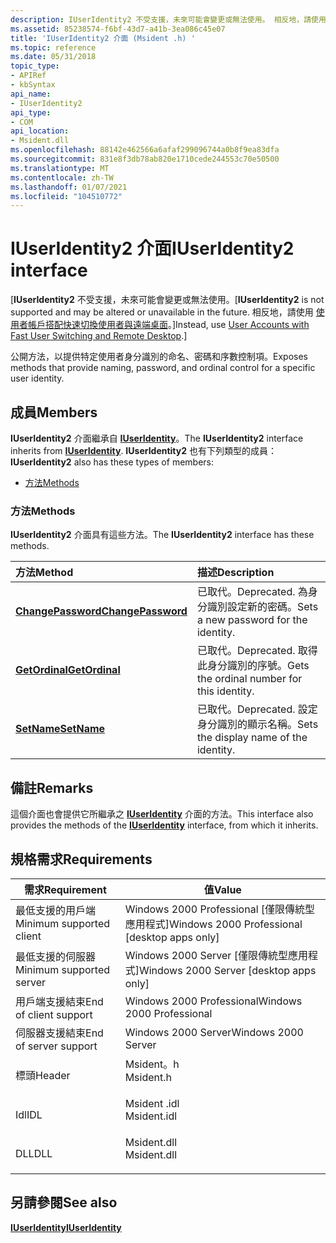 ```yaml
---
description: IUserIdentity2 不受支援，未來可能會變更或無法使用。 相反地，請使用使用者帳戶搭配快速切換使用者與遠端桌面。
ms.assetid: 85238574-f6bf-43d7-a41b-3ea086c45e07
title: 'IUserIdentity2 介面 (Msident .h) '
ms.topic: reference
ms.date: 05/31/2018
topic_type:
- APIRef
- kbSyntax
api_name:
- IUserIdentity2
api_type:
- COM
api_location:
- Msident.dll
ms.openlocfilehash: 88142e462566a6afaf299096744a0b8f9ea83dfa
ms.sourcegitcommit: 831e8f3db78ab820e1710cede244553c70e50500
ms.translationtype: MT
ms.contentlocale: zh-TW
ms.lasthandoff: 01/07/2021
ms.locfileid: "104510772"
---
```

# <a name="iuseridentity2-interface"></a><span data-ttu-id="be32a-104">IUserIdentity2 介面</span><span class="sxs-lookup"><span data-stu-id="be32a-104">IUserIdentity2 interface</span></span>

<span data-ttu-id="be32a-105">\[**IUserIdentity2** 不受支援，未來可能會變更或無法使用。</span><span class="sxs-lookup"><span data-stu-id="be32a-105">\[**IUserIdentity2** is not supported and may be altered or unavailable in the future.</span></span> <span data-ttu-id="be32a-106">相反地，請使用 [使用者帳戶搭配快速切換使用者與遠端桌面](fastuserswitching.md)。\]</span><span class="sxs-lookup"><span data-stu-id="be32a-106">Instead, use [User Accounts with Fast User Switching and Remote Desktop](fastuserswitching.md).\]</span></span>

<span data-ttu-id="be32a-107">公開方法，以提供特定使用者身分識別的命名、密碼和序數控制項。</span><span class="sxs-lookup"><span data-stu-id="be32a-107">Exposes methods that provide naming, password, and ordinal control for a specific user identity.</span></span>

## <a name="members"></a><span data-ttu-id="be32a-108">成員</span><span class="sxs-lookup"><span data-stu-id="be32a-108">Members</span></span>

<span data-ttu-id="be32a-109">**IUserIdentity2** 介面繼承自 [**IUserIdentity**](iuseridentity.md)。</span><span class="sxs-lookup"><span data-stu-id="be32a-109">The **IUserIdentity2** interface inherits from [**IUserIdentity**](iuseridentity.md).</span></span> <span data-ttu-id="be32a-110">**IUserIdentity2** 也有下列類型的成員：</span><span class="sxs-lookup"><span data-stu-id="be32a-110">**IUserIdentity2** also has these types of members:</span></span>

-   [<span data-ttu-id="be32a-111">方法</span><span class="sxs-lookup"><span data-stu-id="be32a-111">Methods</span></span>](#methods)

### <a name="methods"></a><span data-ttu-id="be32a-112">方法</span><span class="sxs-lookup"><span data-stu-id="be32a-112">Methods</span></span>

<span data-ttu-id="be32a-113">**IUserIdentity2** 介面具有這些方法。</span><span class="sxs-lookup"><span data-stu-id="be32a-113">The **IUserIdentity2** interface has these methods.</span></span>



| <span data-ttu-id="be32a-114">方法</span><span class="sxs-lookup"><span data-stu-id="be32a-114">Method</span></span>                                                  | <span data-ttu-id="be32a-115">描述</span><span class="sxs-lookup"><span data-stu-id="be32a-115">Description</span></span>                                                       |
|:--------------------------------------------------------|:------------------------------------------------------------------|
| [<span data-ttu-id="be32a-116">**ChangePassword**</span><span class="sxs-lookup"><span data-stu-id="be32a-116">**ChangePassword**</span></span>](iuseridentity2-changepassword.md) | <span data-ttu-id="be32a-117">已取代。</span><span class="sxs-lookup"><span data-stu-id="be32a-117">Deprecated.</span></span> <span data-ttu-id="be32a-118">為身分識別設定新的密碼。</span><span class="sxs-lookup"><span data-stu-id="be32a-118">Sets a new password for the identity.</span></span><br/>      |
| [<span data-ttu-id="be32a-119">**GetOrdinal**</span><span class="sxs-lookup"><span data-stu-id="be32a-119">**GetOrdinal**</span></span>](iuseridentity2-getordinal.md)         | <span data-ttu-id="be32a-120">已取代。</span><span class="sxs-lookup"><span data-stu-id="be32a-120">Deprecated.</span></span> <span data-ttu-id="be32a-121">取得此身分識別的序號。</span><span class="sxs-lookup"><span data-stu-id="be32a-121">Gets the ordinal number for this identity.</span></span><br/> |
| [<span data-ttu-id="be32a-122">**SetName**</span><span class="sxs-lookup"><span data-stu-id="be32a-122">**SetName**</span></span>](iuseridentity2-setname.md)               | <span data-ttu-id="be32a-123">已取代。</span><span class="sxs-lookup"><span data-stu-id="be32a-123">Deprecated.</span></span> <span data-ttu-id="be32a-124">設定身分識別的顯示名稱。</span><span class="sxs-lookup"><span data-stu-id="be32a-124">Sets the display name of the identity.</span></span><br/>     |



 

## <a name="remarks"></a><span data-ttu-id="be32a-125">備註</span><span class="sxs-lookup"><span data-stu-id="be32a-125">Remarks</span></span>

<span data-ttu-id="be32a-126">這個介面也會提供它所繼承之 [**IUserIdentity**](iuseridentity.md) 介面的方法。</span><span class="sxs-lookup"><span data-stu-id="be32a-126">This interface also provides the methods of the [**IUserIdentity**](iuseridentity.md) interface, from which it inherits.</span></span>

## <a name="requirements"></a><span data-ttu-id="be32a-127">規格需求</span><span class="sxs-lookup"><span data-stu-id="be32a-127">Requirements</span></span>



| <span data-ttu-id="be32a-128">需求</span><span class="sxs-lookup"><span data-stu-id="be32a-128">Requirement</span></span> | <span data-ttu-id="be32a-129">值</span><span class="sxs-lookup"><span data-stu-id="be32a-129">Value</span></span> |
|-------------------------------------|----------------------------------------------------------------------------------------|
| <span data-ttu-id="be32a-130">最低支援的用戶端</span><span class="sxs-lookup"><span data-stu-id="be32a-130">Minimum supported client</span></span><br/> | <span data-ttu-id="be32a-131">Windows 2000 Professional \[僅限傳統型應用程式\]</span><span class="sxs-lookup"><span data-stu-id="be32a-131">Windows 2000 Professional \[desktop apps only\]</span></span><br/>                             |
| <span data-ttu-id="be32a-132">最低支援的伺服器</span><span class="sxs-lookup"><span data-stu-id="be32a-132">Minimum supported server</span></span><br/> | <span data-ttu-id="be32a-133">Windows 2000 Server \[僅限傳統型應用程式\]</span><span class="sxs-lookup"><span data-stu-id="be32a-133">Windows 2000 Server \[desktop apps only\]</span></span><br/>                                   |
| <span data-ttu-id="be32a-134">用戶端支援結束</span><span class="sxs-lookup"><span data-stu-id="be32a-134">End of client support</span></span><br/>    | <span data-ttu-id="be32a-135">Windows 2000 Professional</span><span class="sxs-lookup"><span data-stu-id="be32a-135">Windows 2000 Professional</span></span><br/>                                                   |
| <span data-ttu-id="be32a-136">伺服器支援結束</span><span class="sxs-lookup"><span data-stu-id="be32a-136">End of server support</span></span><br/>    | <span data-ttu-id="be32a-137">Windows 2000 Server</span><span class="sxs-lookup"><span data-stu-id="be32a-137">Windows 2000 Server</span></span><br/>                                                         |
| <span data-ttu-id="be32a-138">標頭</span><span class="sxs-lookup"><span data-stu-id="be32a-138">Header</span></span><br/>                   | <dl> <span data-ttu-id="be32a-139"><dt>Msident。h</dt></span><span class="sxs-lookup"><span data-stu-id="be32a-139"><dt>Msident.h</dt></span></span> </dl>   |
| <span data-ttu-id="be32a-140">Idl</span><span class="sxs-lookup"><span data-stu-id="be32a-140">IDL</span></span><br/>                      | <dl> <span data-ttu-id="be32a-141"><dt>Msident .idl</dt></span><span class="sxs-lookup"><span data-stu-id="be32a-141"><dt>Msident.idl</dt></span></span> </dl> |
| <span data-ttu-id="be32a-142">DLL</span><span class="sxs-lookup"><span data-stu-id="be32a-142">DLL</span></span><br/>                      | <dl> <span data-ttu-id="be32a-143"><dt>Msident.dll</dt></span><span class="sxs-lookup"><span data-stu-id="be32a-143"><dt>Msident.dll</dt></span></span> </dl> |



## <a name="see-also"></a><span data-ttu-id="be32a-144">另請參閱</span><span class="sxs-lookup"><span data-stu-id="be32a-144">See also</span></span>

<dl> <dt>

[<span data-ttu-id="be32a-145">**IUserIdentity**</span><span class="sxs-lookup"><span data-stu-id="be32a-145">**IUserIdentity**</span></span>](iuseridentity.md)
</dt> </dl>

 

 




